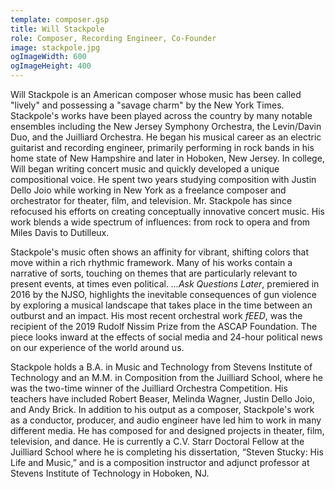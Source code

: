 ```yaml
---
template: composer.gsp
title: Will Stackpole
role: Composer, Recording Engineer, Co-Founder
image: stackpole.jpg
ogImageWidth: 600
ogImageHeight: 400
---
```


Will Stackpole is an American composer whose music has been called "lively" and possessing a "savage charm" by the New York Times. Stackpole's works have been played across the country by many notable ensembles including the New Jersey Symphony Orchestra, the Levin/Davin Duo, and the Juilliard Orchestra. He began his musical career as an electric guitarist and recording engineer, primarily performing in rock bands in his home state of New Hampshire and later in Hoboken, New Jersey. In college, Will began writing concert music and quickly developed a unique compositional voice. He spent two years studying composition with Justin Dello Joio while working in New York as a freelance composer and orchestrator for theater, film, and television. Mr. Stackpole has since refocused his efforts on creating conceptually innovative concert music. His work blends a wide spectrum of influences: from rock to opera and from Miles Davis to Dutilleux.

Stackpole's music often shows an affinity for vibrant, shifting colors that move within a rich rhythmic framework. Many of his works contain a narrative of sorts, touching on themes that are particularly relevant to present events, at times even political. _...Ask Questions Later_, premiered in 2016 by the NJSO, highlights the inevitable consequences of gun violence by exploring a musical landscape that takes place in the time between an outburst and an impact. His most recent orchestral work _fEED_, was the recipient of the 2019 Rudolf Nissim Prize from the ASCAP Foundation. The piece looks inward at the effects of social media and 24-hour political news on our experience of the world around us.

Stackpole holds a B.A. in Music and Technology from Stevens Institute of Technology and an M.M. in Composition from the Juilliard School, where he was the two-time winner of the Juilliard Orchestra Competition. His teachers have included Robert Beaser, Melinda Wagner, Justin Dello Joio, and Andy Brick. In addition to his output as a composer, Stackpole's work as a conductor, producer, and audio engineer have led him to work in many different media. He has composed for and designed projects in theater, film, television, and dance. He is currently a C.V. Starr Doctoral Fellow at the Juilliard School where he is completing his dissertation, “Steven Stucky: His Life and Music,” and is a composition instructor and adjunct professor at Stevens Institute of Technology in Hoboken, NJ.
